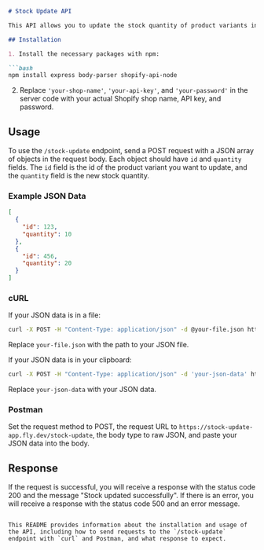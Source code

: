 
```markdown
# Stock Update API

This API allows you to update the stock quantity of product variants in a Shopify store.

## Installation

1. Install the necessary packages with npm:

```bash
npm install express body-parser shopify-api-node
```

2. Replace `'your-shop-name'`, `'your-api-key'`, and `'your-password'` in the server code with your actual Shopify shop name, API key, and password.

## Usage

To use the `/stock-update` endpoint, send a POST request with a JSON array of objects in the request body. Each object should have `id` and `quantity` fields. The `id` field is the id of the product variant you want to update, and the `quantity` field is the new stock quantity.

### Example JSON Data

```json
[
  {
    "id": 123,
    "quantity": 10
  },
  {
    "id": 456,
    "quantity": 20
  }
]
```

### cURL

If your JSON data is in a file:

```bash
curl -X POST -H "Content-Type: application/json" -d @your-file.json https://stock-update-app.fly.dev/stock-update
```

Replace `your-file.json` with the path to your JSON file.

If your JSON data is in your clipboard:

```bash
curl -X POST -H "Content-Type: application/json" -d 'your-json-data' https://stock-update-app.fly.dev/stock-update
```

Replace `your-json-data` with your JSON data.

### Postman

Set the request method to POST, the request URL to `https://stock-update-app.fly.dev/stock-update`, the body type to raw JSON, and paste your JSON data into the body.

## Response

If the request is successful, you will receive a response with the status code 200 and the message "Stock updated successfully". If there is an error, you will receive a response with the status code 500 and an error message.
```

This README provides information about the installation and usage of the API, including how to send requests to the `/stock-update` endpoint with `curl` and Postman, and what response to expect.